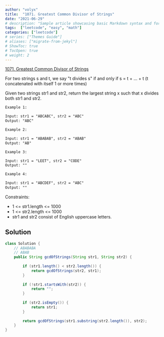 ```yaml
---
author: "volyx"
title:  "1071. Greatest Common Divisor of Strings"
date: "2021-06-29"
# description: "Sample article showcasing basic Markdown syntax and formatting for HTML elements."
tags:  ["leetcode", "easy", "math"]
categories: ["leetcode"]
# series: ["Themes Guide"]
# aliases: ["migrate-from-jekyl"]
# ShowToc: true
# TocOpen: true
# weight: 2
---
```


[1071. Greatest Common Divisor of Strings](https://leetcode.com/problems/greatest-common-divisor-of-strings/)

For two strings s and t, we say "t divides s" if and only if s = t + ... + t  (t concatenated with itself 1 or more times)

Given two strings str1 and str2, return the largest string x such that x divides both str1 and str2.

```txt
Example 1:

Input: str1 = "ABCABC", str2 = "ABC"
Output: "ABC"

Example 2:

Input: str1 = "ABABAB", str2 = "ABAB"
Output: "AB"

Example 3:

Input: str1 = "LEET", str2 = "CODE"
Output: ""

Example 4:

Input: str1 = "ABCDEF", str2 = "ABC"
Output: ""
```

Constraints:

- 1 <= str1.length <= 1000
- 1 <= str2.length <= 1000
- str1 and str2 consist of English uppercase letters.

## Solution

```java
class Solution {
    // ABABABA
    // ABAB
    public String gcdOfStrings(String str1, String str2) {
        
        if (str1.length() < str2.length()) {
            return gcdOfStrings(str2, str1);
        }
        
        if (!str1.startsWith(str2)) {
            return "";
        }
        
        if (str2.isEmpty()) {
            return str1;
        }
        
        return gcdOfStrings(str1.substring(str2.length()), str2);
    }
}
```
